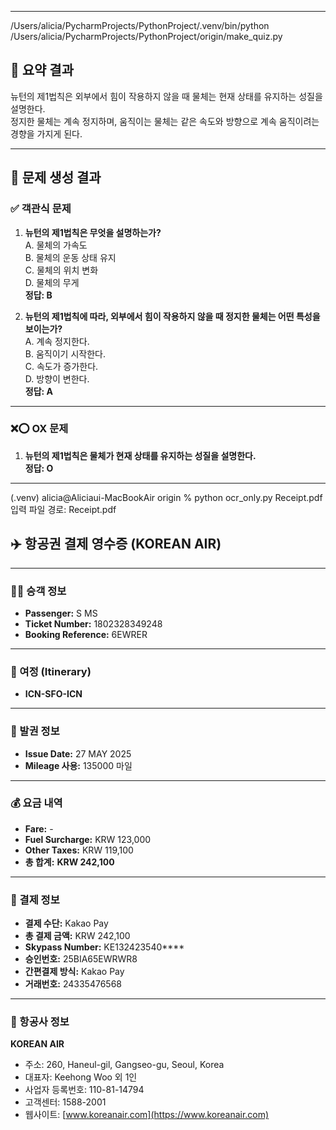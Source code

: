 <hr>

/Users/alicia/PycharmProjects/PythonProject/.venv/bin/python /Users/alicia/PycharmProjects/PythonProject/origin/make_quiz.py 
## 📘 요약 결과

뉴턴의 제1법칙은 외부에서 힘이 작용하지 않을 때 물체는 현재 상태를 유지하는 성질을 설명한다.  
정지한 물체는 계속 정지하며, 움직이는 물체는 같은 속도와 방향으로 계속 움직이려는 경향을 가지게 된다.

---

## 📗 문제 생성 결과

### ✅ 객관식 문제

1. **뉴턴의 제1법칙은 무엇을 설명하는가?**  
   A. 물체의 가속도  
   B. 물체의 운동 상태 유지  
   C. 물체의 위치 변화  
   D. 물체의 무게  
   **정답: B**

2. **뉴턴의 제1법칙에 따라, 외부에서 힘이 작용하지 않을 때 정지한 물체는 어떤 특성을 보이는가?**  
   A. 계속 정지한다.  
   B. 움직이기 시작한다.  
   C. 속도가 증가한다.  
   D. 방향이 변한다.  
   **정답: A**

---

### ❌⭕ OX 문제

1. **뉴턴의 제1법칙은 물체가 현재 상태를 유지하는 성질을 설명한다.**  
   **정답: O**

<hr>
(.venv) alicia@Aliciaui-MacBookAir origin % python ocr_only.py Receipt.pdf 
입력 파일 경로: Receipt.pdf

## ✈️ 항공권 결제 영수증 (KOREAN AIR)

---

### 🧍‍♀️ 승객 정보  
- **Passenger:** S MS
- **Ticket Number:** 1802328349248 
- **Booking Reference:** 6EWRER  

---

### 📍 여정 (Itinerary)  
- **ICN-SFO-ICN**

---

### 🧾 발권 정보  
- **Issue Date:** 27 MAY 2025  
- **Mileage 사용:** 135000 마일  

---

### 💰 요금 내역  
- **Fare:** -  
- **Fuel Surcharge:** KRW 123,000  
- **Other Taxes:** KRW 119,100  
- **총 합계:** **KRW 242,100**

---

### 🧾 결제 정보  
- **결제 수단:** Kakao Pay  
- **총 결제 금액:** KRW 242,100  
- **Skypass Number:** KE132423540****  
- **승인번호:** 25BIA65EWRWR8  
- **간편결제 방식:** Kakao Pay  
- **거래번호:** 24335476568 

---

### 🏢 항공사 정보  
**KOREAN AIR**  
- 주소: 260, Haneul-gil, Gangseo-gu, Seoul, Korea  
- 대표자: Keehong Woo 외 1인  
- 사업자 등록번호: 110-81-14794  
- 고객센터: 1588-2001  
- 웹사이트: [www.koreanair.com](https://www.koreanair.com)
